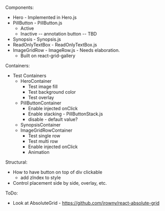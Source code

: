 Components:
* Hero - Implemented in Hero.js
* PillButton - PillButton.js
  * Active
  * Inactive -- annotation button -- TBD
* Synopsis - Synopsis.js
* ReadOnlyTextBox - ReadOnlyTextBox.js
* ImageGridRow - ImageRow.js - Needs elaboration.
  * Built on react-grid-gallery

Containers:
* Test Containers
  * HeroContainer
    * Test image fill
    * Test background color
    * Test overlay
  * PillButtonContainer
    * Enable injected onClick
    * Enable stacking - PillButtonStack.js
    * disable - default value?
  * SynopsisContainer
  * ImageGridRowContainer
    * Test single row
    * Test multi row
    * Enable injected onClick
    * Animation
    
Structural:
* How to have button on top of div clickable
  * add zIndex to style
* Control placement side by side, overlay, etc.

ToDo:
* Look at AbsoluteGrid - https://github.com/jrowny/react-absolute-grid
